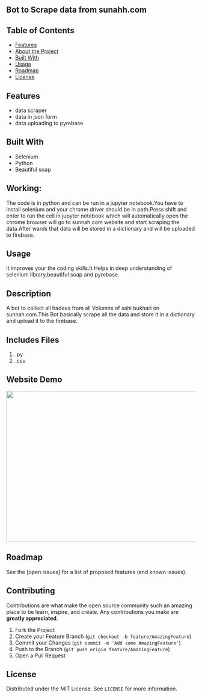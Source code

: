 ## Bot to Scrape data from sunahh.com


<!-- TABLE OF CONTENTS -->
## Table of Contents

* [Features](#features)
* [About the Project](#abouttheproject)
* [Built With](#builtwith)
* [Usage](#usage)
* [Roadmap](#roadmap)
* [License](#license)




## Features

-   data scraper
-   data in json form 
-   data uploading to pyrebase 

    

<!-- ABOUT THE PROJECT -->



## Built With

- Selenium
- Python
-  Beautiful soap

## Working:

The code is in python and can be run in a jupyter notebook.You have to install selenium and your chrome driver should be in path.Press shift and enter to run the cell in jupyter notebook which will automatically open the chrome browser will go to sunnah.com website and start scraping the data.After wards that data will be stored in a dictionary and will be uploaded to firebase.
 
   


<!-- GETTING STARTED -->

## Usage

it improves your the coding skills.It Helps in deep understanding of selenium library,beautiful soap and pyrebase.



## Description

 A bot to collect all hadees from all Volumns of sahi bukhari on sunnah.com.This Bot basically scrape all the data and store it in a dictionary and upload it to the firebase.


## Includes Files

1. .py
2. .csv

 


## Website Demo

<p align="center">
  <img width="800" height="400" src="https://github.com/Jawaria9/DashBoard-with-Chart-/blob/main/recording.gif">
</p>



<!-- ROADMAP -->
## Roadmap
See the [open issues] for a list of proposed features (and known issues).

<!-- CONTRIBUTING -->
## Contributing

Contributions are what make the open source community such an amazing place to be learn, inspire, and create. Any contributions you make are **greatly appreciated**.

1. Fork the Project
2. Create your Feature Branch (`git checkout -b feature/AmazingFeature`)
3. Commit your Changes (`git commit -m 'Add some AmazingFeature'`)
4. Push to the Branch (`git push origin feature/AmazingFeature`)
5. Open a Pull Request

<!-- LICENSE -->
## License
Distributed under the MIT License. See `LICENSE` for more information.










